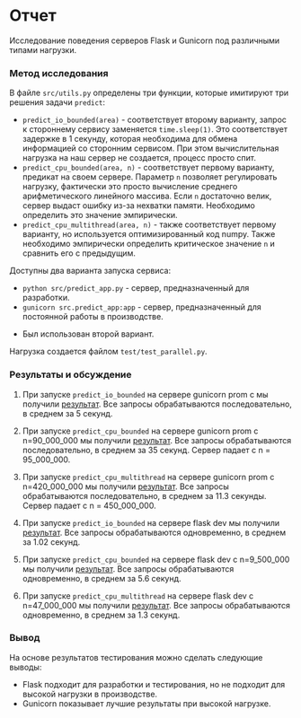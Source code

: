 # Отчет
Исследование поведения серверов Flask и Gunicorn под различными типами нагрузки.

### Метод исследования

В файле `src/utils.py` определены три функции, которые имитируют три решения задачи `predict`:
- `predict_io_bounded(area)` - соответствует второму варианту, запрос к стороннему сервису заменяется `time.sleep(1)`. Это соответствует задержке в 1 секунду, которая необходима для обмена информацией со сторонним сервисом. При этом вычислительная нагрузка на наш сервер не создается, процесс просто спит.
- `predict_cpu_bounded(area, n)` - соответствует первому варианту, предикат на своем сервере. Параметр `n` позволяет регулировать нагрузку, фактически это просто вычисление среднего арифметического линейного массива. Если `n` достаточно велик, сервер выдаст ошибку из-за нехватки памяти. Необходимо определить это значение эмпирически.
- `predict_cpu_multithread(area, n)` - также соответствует первому варианту, но используется оптимизированный код numpy. Также необходимо эмпирически определить критическое значение `n` и сравнить его с предыдущим.

Доступны два варианта запуска сервиса:
- `python src/predict_app.py` - сервер, предназначенный для разработки.
- `gunicorn src.predict_app:app` - сервер, предназначенный для постоянной работы в производстве.
* Был использован второй вариант.

Нагрузка создается файлом `test/test_parallel.py`.

### Результаты и обсуждение
1) При запуске `predict_io_bounded` на сервере gunicorn prom с мы получили [результат](https://github.com/Ezopik/pabd24/blob/main/log/gunicorn_io_bounded.txt). Все запросы обрабатываются последовательно, в среднем за 5 секунд.

2) При запуске `predict_cpu_bounded` на сервере gunicorn prom с n=90_000_000 мы получили [результат](https://github.com/Ezopik/pabd24/blob/main/log/gunicorn_cpu_multithread.txt). Все запросы обрабатываются последовательно, в среднем за 35 секунд. Сервер падает с n = 95_000_000.

3) При запуске `predict_cpu_multithread` на сервере gunicorn prom с n=420_000_000 мы получили [результат](https://github.com/Ezopik/pabd24/blob/main/log/test_gunicorn_mult_75mln.txt). Все запросы обрабатываются последовательно, в среднем за 11.3 секунды. Сервер падает с n = 450_000_000.

4) При запуске `predict_io_bounded` на сервере flask dev мы получили [результат](https://github.com/Ezopik/pabd24/blob/main/log/flask_io_bounded.txt). Все запросы обрабатываются одновременно, в среднем за 1.02 секунд.
 
5) При запуске `predict_cpu_bounded` на сервере flask dev с n=9_500_000 мы получили [результат](https://github.com/Ezopik/pabd24/blob/main/log/flask_cpu_bounded.txt). Все запросы обрабатываются одновременно, в среднем за 5.6 секунд.

6) При запуске `predict_cpu_multithread` на сервере flask dev с n=47_000_000 мы получили [результат](https://github.com/Ezopik/pabd24/blob/main/log/flask_cpu_multithread.txt). Все запросы обрабатываются одновременно, в среднем за 1.3 секунд.

### Вывод
На основе результатов тестирования можно сделать следующие выводы:
- Flask подходит для разработки и тестирования, но не подходит для высокой нагрузки в производстве.
- Gunicorn показывает лучшие результаты при высокой нагрузке.